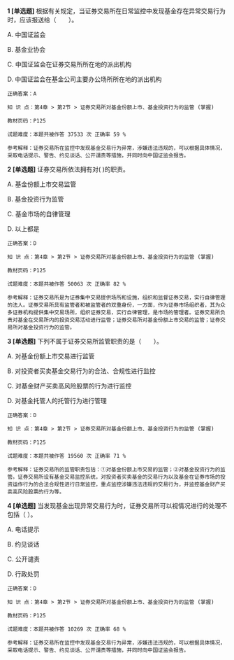 **1 [单选题]** 根据有关规定，当证券交易所在日常监控中发现基金存在异常交易行为时，应该报送给（&emsp;&emsp;）。

A. 中国证监会

B. 基金业协会

C. 中国证监会在证券交易所所在地的派出机构

D. 中国证监会在基金公司主要办公场所所在地的派出机构

```
正确答案：A

知 识 点：第4章 > 第2节 > 证券交易所对基金份额上市、基金投资行为的监管 (掌握)

教材页码：P125

试题难度：本题共被作答 37533 次 正确率 59 %

参考解释：证券交易所在监控中发现基金交易行为异常，涉嫌违法违规的，可以根据具体情况，采取电话提示、警告、约见谈话、公开谴责等措施，并同时向中国证监会报告。
```


**2 [单选题]** 证券交易所依法拥有对(        )的职责。

A. 基金份额上市交易监管

B. 基金投资行为监管

C. 基金市场的自律管理

D. 以上都是

```
正确答案：D

知 识 点：第4章 > 第2节 > 证券交易所对基金份额上市、基金投资行为的监管 (掌握)

教材页码：P125

试题难度：本题共被作答 50063 次 正确率 82 %

参考解释：证券交易所是为证券集中交易提供场所和设施，组织和监督证券交易，实行自律管理的法人。证券交易所具有监管者和被监管者的双重身份，一方面，作为证券市场组织者，其为众多证券机构提供集中交易场所，组织证券交易，实行自律管理，是市场的管理者。证券交易所负责对基金在交易所内的投资交易活动进行监管；证券交易所对基金份额上市交易的监管；证券交易所对基金投资行为的监管。
```


**3 [单选题]** 下列不属于证券交易所监管职责的是（&emsp;&emsp;）。

A. 对基金份额上市交易进行监管

B. 对投资者买卖基金交易行为的合法、合规性进行监控

C. 对基金财产买卖高风险股票的行为进行监控

D. 对基金托管人的托管行为进行管理

```
正确答案：D

知 识 点：第4章 > 第2节 > 证券交易所对基金份额上市、基金投资行为的监管 (掌握)

教材页码：P125

试题难度：本题共被作答 19560 次 正确率 71 %

参考解释：证券交易所的监管职责包括：①对基金份额上市交易的监管；②对基金投资行为的监管。证券交易所设有基金交易监控系统，对投资者买卖基金的交易行为以及基金在证券市场的投资运作行为的合法合规性进行日常监控，重点监控涉嫌违法违规的交易行为，并监控基金财产买卖高风险股票的行为等。
```


**4 [单选题]** 当发现基金出现异常交易行为时，证券交易所可以视情况进行的处理不包括（       ）。

A. 电话提示

B. 约见谈话

C. 公开谴责

D. 行政处罚

```
正确答案：D

知 识 点：第4章 > 第2节 > 证券交易所对基金份额上市、基金投资行为的监管 (掌握)

教材页码：P125

试题难度：本题共被作答 10269 次 正确率 68 %

参考解释：证券交易所在监控中发现基金交易行为异常，涉嫌违法违规的，可以根据具体情况，采取电话提示、警告、约见谈话、公开谴责等措施，并同时向中国证监会报告。
```

